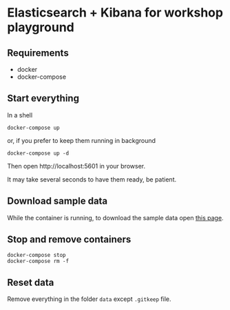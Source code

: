 # Elasticsearch + Kibana for workshop playground

## Requirements 

- docker
- docker-compose


## Start everything

In a shell

    docker-compose up

or, if you prefer to keep them running in background

    docker-compose up -d

Then open http://localhost:5601 in your browser.

It may take several seconds to have them ready, be patient.


## Download sample data
While the container is running, to download the sample data open [this page](http://localhost:5601/app/kibana#/home/tutorial_directory/sampleData).

## Stop and remove containers

    docker-compose stop
    docker-compose rm -f


## Reset data

Remove everything in the folder `data` except `.gitkeep` file.
